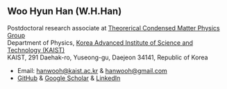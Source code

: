 ## Woo Hyun Han (W.H.Han)  
Postdoctoral research associate at [Theorerical Condensed Matter Physics Group](http://taehae.kaist.ac.kr/)  
Department of Physics, [Korea Advanced Institute of Science and Technology (KAIST)](http://www.kaist.ac.kr/html/en/index.html)  
KAIST, 291 Daehak-ro, Yuseong-gu, Daejeon 34141, Republic of Korea  
* Email: [hanwooh@kaist.ac.kr](mailto:hanwooh@kaist.ac.kr) & [hanwooh@gmail.com](mailto:hanwooh@gmail.com)  
* [GitHub](https://github.com/WOOHYUNHAN) & [Google Scholar](https://scholar.google.com/citations?user=MvYSFyoAAAAJ&hl=en) & [LinkedIn](https://www.linkedin.com/in/woohyun-han-a25888155/)  
